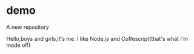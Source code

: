 # demo
A new repository

Hello,boys and girls,it's me.
I like Node.js and Coffescript(that's what i'm made of!)
